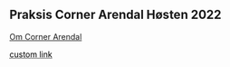## Praksis Corner Arendal Høsten 2022

[Om Corner Arendal](about.md)

<a href="(about.md)" style="color: black; text-decoration: underline;text-decoration-style: dotted;">custom link</a>
